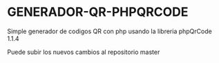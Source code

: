 # GENERADOR-QR-PHPQRCODE
Simple generador de codigos QR con php usando la libreria phpQrCode 1.1.4

Puede subir los nuevos cambios al repositorio master
